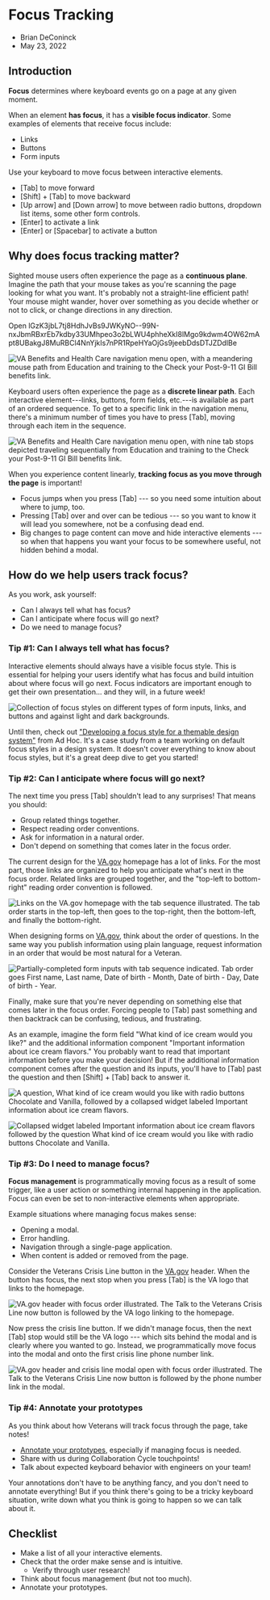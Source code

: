 # Focus Tracking
- Brian DeConinck
- May 23, 2022

## Introduction

**Focus** determines where keyboard events go on a page at any given moment.

When an element **has focus**, it has a **visible focus indicator**. Some examples of elements that receive focus include:

-   Links
-   Buttons
-   Form inputs

Use your keyboard to move focus between interactive elements.

-   [Tab] to move forward
-   [Shift] + [Tab] to move backward
-   [Up arrow] and [Down arrow] to move between radio buttons, dropdown list items, some other form controls.
-   [Enter] to activate a link
-   [Enter] or [Spacebar] to activate a button

## Why does focus tracking matter?

Sighted mouse users often experience the page as a **continuous plane**. Imagine the path that your mouse takes as you're scanning the page looking for what you want. It's probably not a straight-line efficient path! Your mouse might wander, hover over something as you decide whether or not to click, or change directions in any direction.

Open lGzK3jbL7tj8HdhJvBs9JWKyNO--99N-nxJbmRBxrEb7kdby33UMhpeo3o2bLWU4phheXkI8lMgo9kdwm4OW62mApt8UBakgJ8MuRBCl4NnYjkIs7nPR1RpeHYaOjGs9jeebDdsDTJZDdlBe

![VA Benefits and Health Care navigation menu open, with a meandering mouse path from Education and training to the Check your Post-9-11 GI Bill benefits link.](https://github.com/department-of-veterans-affairs/va.gov-team/assets/135633989/e987be68-8993-4b4c-a157-8b78e6fd2d46)

Keyboard users often experience the page as a **discrete linear path**. Each interactive element---links, buttons, form fields, etc.---is available as part of an ordered sequence. To get to a specific link in the navigation menu, there's a minimum number of times you have to press [Tab], moving through each item in the sequence.

![VA Benefits and Health Care navigation menu open, with nine tab stops depicted traveling sequentially from Education and training to the Check your Post-9-11 GI Bill benefits link.](https://github.com/department-of-veterans-affairs/va.gov-team/assets/135633989/5dde1ee8-6b5e-41ce-80d4-0121f9a25aa7)


When you experience content linearly, **tracking focus as you move through the page** is important!

-   Focus jumps when you press [Tab] --- so you need some intuition about where to jump, too.
-   Pressing [Tab] over and over can be tedious --- so you want to know it will lead you somewhere, not be a confusing dead end.
-   Big changes to page content can move and hide interactive elements --- so when that happens you want your focus to be somewhere useful, not hidden behind a modal.

## How do we help users track focus?

As you work, ask yourself:

-   Can I always tell what has focus?
-   Can I anticipate where focus will go next?
-   Do we need to manage focus?

### Tip #1: Can I always tell what has focus?

Interactive elements should always have a visible focus style. This is essential for helping your users identify what has focus and build intuition about where focus will go next. Focus indicators are important enough to get their own presentation... and they will, in a future week!

![Collection of focus styles on different types of form inputs, links, and buttons and against light and dark backgrounds.](https://github.com/department-of-veterans-affairs/va.gov-team/assets/135633989/e6c30bb7-4afb-4553-94ae-19152a352e79)

Until then, check out ["Developing a focus style for a themable design system"](https://adhocteam.us/2022/02/08/creating-focus-style-for-themable-design-system/ "https://adhocteam.us/2022/02/08/creating-focus-style-for-themable-design-system/") from Ad Hoc. It's a case study from a team working on default focus styles in a design system. It doesn't cover everything to know about focus styles, but it's a great deep dive to get you started!

### Tip #2: Can I anticipate where focus will go next?

The next time you press [Tab] shouldn't lead to any surprises! That means you should:

-   Group related things together.
-   Respect reading order conventions.
-   Ask for information in a natural order.
-   Don't depend on something that comes later in the focus order.

The current design for the [VA.gov](http://va.gov/ "http://VA.gov") homepage has a lot of links. For the most part, those links are organized to help you anticipate what's next in the focus order. Related links are grouped together, and the "top-left to bottom-right" reading order convention is followed.

![Links on the VA.gov homepage with the tab sequence illustrated. The tab order starts in the top-left, then goes to the top-right, then the bottom-left, and finally the bottom-right.](https://github.com/department-of-veterans-affairs/va.gov-team/assets/135633989/18615cc6-2940-4cd1-b1dd-deb7f8144437)

When designing forms on [VA.gov](http://va.gov/ "http://VA.gov"), think about the order of questions. In the same way you publish information using plain language, request information in an order that would be most natural for a Veteran.

![Partially-completed form inputs with tab sequence indicated. Tab order goes First name, Last name, Date of birth - Month, Date of birth - Day, Date of birth - Year.](https://github.com/department-of-veterans-affairs/va.gov-team/assets/135633989/4d832fb2-f31a-47e4-bfe5-73593243f50a)

Finally, make sure that you're never depending on something else that comes later in the focus order. Forcing people to [Tab] past something and then backtrack can be confusing, tedious, and frustrating.

As an example, imagine the form field "What kind of ice cream would you like?" and the additional information component "Important information about ice cream flavors." You probably want to read that important information before you make your decision! But if the additional information component comes after the question and its inputs, you'll have to [Tab] past the question and then [Shift] + [Tab] back to answer it.

![A question, What kind of ice cream would you like with radio buttons Chocolate and Vanilla, followed by a collapsed widget labeled Important information about ice cream flavors.](https://github.com/department-of-veterans-affairs/va.gov-team/assets/135633989/8e6b7aff-d9e5-4c85-a079-343cec746fdd)

![Collapsed widget labeled Important information about ice cream flavors followed by the question What kind of ice cream would you like with radio buttons Chocolate and Vanilla.](https://github.com/department-of-veterans-affairs/va.gov-team/assets/135633989/9e941c82-504a-447e-b7bf-a5687d8ddbbb)


### Tip #3: Do I need to manage focus?

**Focus management** is programmatically moving focus as a result of some trigger, like a user action or something internal happening in the application. Focus can even be set to non-interactive elements when appropriate.

Example situations where managing focus makes sense:

-   Opening a modal.
-   Error handling.
-   Navigation through a single-page application.
-   When content is added or removed from the page.

Consider the Veterans Crisis Line button in the [VA.gov](http://va.gov/ "http://VA.gov") header. When the button has focus, the next stop when you press [Tab] is the VA logo that links to the homepage.

![VA.gov header with focus order illustrated. The Talk to the Veterans Crisis Line now button is followed by the VA logo linking to the homepage.](https://github.com/department-of-veterans-affairs/va.gov-team/assets/135633989/413ea31e-b1ac-4d2b-add6-36c5e23d8acd)

Now press the crisis line button. If we didn't manage focus, then the next [Tab] stop would still be the VA logo --- which sits behind the modal and is clearly where you wanted to go. Instead, we programmatically move focus into the modal and onto the first crisis line phone number link.

![VA.gov header and crisis line modal open with focus order illustrated. The Talk to the Veterans Crisis Line now button is followed by the phone number link in the modal.](https://github.com/department-of-veterans-affairs/va.gov-team/assets/135633989/856a5aa4-4f37-4670-8b0a-9be320241dba)

### Tip #4: Annotate your prototypes

As you think about how Veterans will track focus through the page, take notes!

-   [Annotate your prototypes](https://design.va.gov/about/accessibility/accessibility-annotations), especially if managing focus is needed.
-   Share with us during Collaboration Cycle touchpoints!
-   Talk about expected keyboard behavior with engineers on your team!

Your annotations don't have to be anything fancy, and you don't need to annotate everything! But if you think there's going to be a tricky keyboard situation, write down what you think is going to happen so we can talk about it.

## Checklist

-   Make a list of all your interactive elements.
-   Check that the order make sense and is intuitive.
    -   Verify through user research!
-   Think about focus management (but not too much).
-   Annotate your prototypes.
